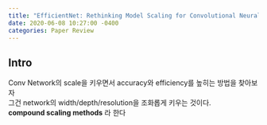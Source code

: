 ```yaml
---
title: "EfficientNet: Rethinking Model Scaling for Convolutional Neural Networks"
date: 2020-06-08 10:27:00 -0400
categories: Paper Review
---
```



## Intro
Conv Network의 scale을 키우면서 accuracy와 efficiency를 높히는 방법을 찾아보자  
그건 network의 width/depth/resolution을 조화롭게 키우는 것이다.  
**compound scaling methods** 라 한다  
  

